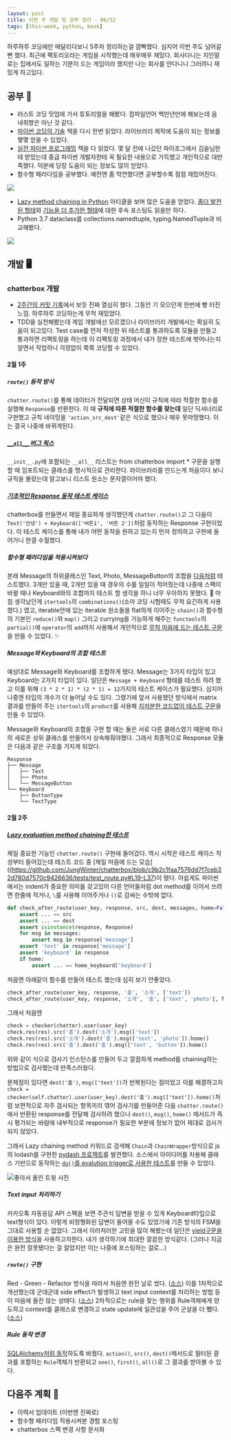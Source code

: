 ```yaml
---
layout: post
title: 이번 주 개발 및 공부 정리 - 06/52
tags: [this-week, python, book]
---
```


하루하루 코딩에만 매달리다보니 5주차 정리하는걸 깜빡했다. 심지어 이번 주도 넘어갈 뻔 했다. 최근에 팩토리오라는 게임을 시작했는데 매우매우 재밌다. 회사다니는 지인말로는 집에서도 일하는 기분이 드는 게임이라 했지만 나는 회사를 안다니니 그러려니 재밌게 하고있다.

## 공부 📖
- 러스트 코딩 밋업에 가서 튜토리얼을 해봤다. 컴파일언어 백만년만에 해보는데 음 내취향은 아닌 것 같다.
- [파이썬 코딩의 기술](http://www.gilbut.co.kr/book/bookView.aspx?bookcode=BN001430) 책을 다시 한번 읽었다. 라이브러리 제작에 도움이 되는 정보를 몇몇 얻을 수 있었다.
- [실전 파이썬 프로그래밍](http://www.insightbook.co.kr/book/programming-insight/%EC%8B%A4%EC%A0%84-%ED%8C%8C%EC%9D%B4%EC%8D%AC-%ED%94%84%EB%A1%9C%EA%B7%B8%EB%9E%98%EB%B0%8D-2) 책을 다 읽었다. 몇 달 전에 나갔던 파이조그에서 김슬님한테 받았는데 중급 파이썬 개발자한테 꼭 필요한 내용으로 가득했고 개인적으로 대만족했다. 덕분에 당장 도움이 되는 정보도 많이 얻었다.
- 함수형 패러다임을 공부했다. 예전엔 좀 막연했다면 공부할수록 점점 재밌어진다.

![](https://pbs.twimg.com/media/DUotIcvV4AIt3Y9.png)

- [Lazy method chaining in Python](http://derrickgilland.com/posts/lazy-method-chaining-in-python/) 아티클을 보며 많은 도움을 얻었다. [좀더 발전된 형태](http://derrickgilland.com/posts/late-value-passing-for-lazy-method-chaining-in-python/)와 [기능을 더 추가한 형태](http://derrickgilland.com/posts/reinitializing-chained-method-values-in-python/)에 대한 후속 포스팅도 읽을만 하다.
- Python 3.7 dataclass를 collections.namedtuple, typing.NamedTuple과 비교해봤다.

![](https://pbs.twimg.com/media/DU2MXhnWAAA6qJ7.png)

## 개발 🖥
### chatterbox 개발
- [2주간의 커밋 기록](https://github.com/JungWinter/chatterbox/commits?author=JungWinter&since=2018-01-29T15:00:00Z&until=2018-02-11T15:00:00Z)에서 보듯 진짜 열심히 했다. 그동안 기 모으던게 한번에 빵 터진 느낌. 하루하루 코딩하는게 무척 재밌었다.
- TDD을 실천해봤는데 게임 개발에선 모르겠으나 라이브러리 개발에서는 확실히 도움이 되고있다. Test case를 먼저 작성한 뒤 테스트를 통과하도록 모듈을 만들고 통과하면 리팩토링을 하는데 이 리팩토링 과정에서 내가 정한 테스트에 벗어나는지 알면서 작업하니 걱정없이 쭉쭉 코딩할 수 있었다.

#### 2월 1주
##### `route()` 동작 방식
`chatter.route()`를 통해 데이터가 전달되면 상태 머신이 규칙에 따라 적절한 함수를 실행해 `Response`를 반환한다. 이 때 **규칙에 따른 적절한 함수를 찾는데** 일단 딕셔너리로 구현했고 규칙 네이밍을 `'action_src_dest'`같은 식으로 했으나 매우 못마땅했다. 이는 결국 나중에 바뀌게된다.

##### [`__all__` 버그 픽스](https://github.com/JungWinter/chatterbox/commit/e23c4ffcf93ffdc9e9141e6953e39a05588f0230)
`__init__.py`에 포함되는 `__all__` 리스트는 from chatterbox import * 구문을 실행할 때 임포트되는 클래스를 명시적으로 관리한다. 라이브러리를 만드는게 처음이다 보니 규칙을 몰랐는데 알고보니 리스트 원소는 문자열이어야 했다.

##### [기초적인 Response 동작 테스트 케이스](https://github.com/JungWinter/chatterbox/blob/436da6e8552ef317dff887db0bc0123b101a77c6/tests/test_response.py)
chatterbox를 만들면서 제일 중요하게 생각했던게 `chatter.route()`고 그 다음이 `Text('안녕') + Keyboard(['버튼1', '버튼 2'])`처럼 동작하는 Response 구현이었다. 이 테스트 케이스를 통해 내가 어떤 동작을 원하고 있는지 먼저 정의하고 구현에 들어가니 한결 수월했다.

##### 함수형 패러다임을 적용시켜보다
본래 Message의 하위클래스인 Text, Photo, MessageButton의 조합을 [다음처럼](https://github.com/JungWinter/chatterbox/blob/436da6e8552ef317dff887db0bc0123b101a77c6/tests/test_response.py#L78-L97) 테스트했다. 3개만 있을 때, 2개만 있을 때 경우의 수를 일일이 적어줬는데 나중에 스펙이 바뀔 때나 Keyboard와의 조합까지 테스트 할 생각을 하니 너무 우아하지 못했다. 💩 마침 생각났던게 `itertools`의 `combinations()`(소마 코딩 시험때도 무척 요긴하게 사용했다.) 였고, iterable안에 있는 iterable 원소들을 flat하게 이어주는 `chain()`과 함수형의 기본인 `reduce()`와 `map()` 그리고 currying을 가능하게 해주는 `functools`의 `partial()`에 `operator`의 `add`까지 사용해서 개인적으로 [무척 마음에 드는 테스트 구문](https://github.com/JungWinter/chatterbox/blob/436da6e8552ef317dff887db0bc0123b101a77c6/tests/test_response.py#L78-L97)을 만들 수 있었다. ✨

##### Message와 Keyboard의 조합 테스트
예상대로 Message와 Keyboard를 조합하게 됐다. Message는 3가지 타입이 있고 Keyboard는 2가지 타입이 있다. 일단은 `Message + Keyboard` 형태를 테스트 하려 했고 이를 위해 `(3 * 2 * 1) * (2 * 1) = 12`가지의 테스트 케이스가 필요했다. 심지어 나중엔 타입의 개수가 더 늘어날 수도 있다. 그랬기에 앞서 사용했던 방식에서 matrix 결과를 만들어 주는 `itertools`의 `product`를 사용해 [지저분한 코드없이 테스트 구문](https://github.com/JungWinter/chatterbox/blob/103170a624e484d585364bff361c448331306e74/tests/test_response.py#L128-L139)을 만들 수 있었다.

Message와 Keyboard의 조합을 구현 할 때는 둘은 서로 다른 클래스였기 때문에 하나의 새로운 상위 클래스를 만들어서 상속해줘야했다. 그래서 최종적으로 Response 모듈은 다음과 같은 구조를 가지게 되었다.
```
Response
├── Message
│   ├── Text
│   ├── Photo
│   └── MessageButton
└── Keyboard
    ├── ButtonType
    └── TextType
```

#### 2월 2주
##### [Lazy evaluation method chaining한 테스트](https://github.com/JungWinter/chatterbox/blob/c9b2c1faa7576dd7f7ceb32d780d7570c9426636/tests/test_route.py#L19-L37)
제일 중요한 기능인 `chatter.route()` 구현에 들어갔다. 역시 시작은 테스트 케이스 작성부터 들어갔는데 테스트 코드 중 [제일 마음에 드는 모습]((https://github.com/JungWinter/chatterbox/blob/c9b2c1faa7576dd7f7ceb32d780d7570c9426636/tests/test_route.py#L19-L37)이 됐다. 아쉽게도 파이썬에서는 indent가 중요한 의미를 갖고있어 다른 언어들처럼 dot method를 이어서 쓰려면 한줄에 적거나, `\`를 사용해 이어주거나 `()`로 감싸는 수밖에 없다.

```python
def check_after_route(user_key, response, src, dest, messages, home=False):
    assert ... == src
    assert ... == dest
    assert isinstance(response, Response)
    for msg in messages:
        assert msg in response['message']
    assert 'text' in response['message']
    assert 'keyboard' in response
    if home:
        assert ... == home_keyboard['keyboard']
```

처음엔 아래같이 함수를 만들어 테스트 했는데 심히 보기 안좋았다.

```python
check_after_route(user_key, response, '홈', '소개', ['text'])
check_after_route(user_key, response, '소개', '홈', ['text', 'photo'], True)
```

그래서 처음엔 

```python
check = checker(chatter).user(user_key)
check.res(res).src('홈').dest('소개').msg(['text'])
check.res(res).src('소개').dest('홈').msg(['text', 'photo']).home()
check.res(res).src('홈').dest('홈').msg(['text', 'button']).home()
```

위와 같이 식으로 검사기 인스턴스를 만들어 두고 깔끔하게 method를 chaining하는 방법으로 검사했는데 만족스러웠다.

문제점이 있다면 `dest('홈')`, `msg(['text'])`가 반복된다는 점이었고 이를 해결하고자 `check = checker(self.chatter).user(user_key).dest('홈').msg(['text']).home()`처럼 보편적으로 자주 검사되는 항목끼리 엮어 검사기를 만들어준 다음 `chatter.route()`에서 반환된 response를 전달해 검사하려 했으나 `dest()`, `msg()`, `home()` 메서드가 즉시 평가되는 바람에 내부적으로 response가 필요한 부분에 정보가 없어 제대로 검사가 되지 않았다.

그래서 Lazy chaining method 키워드로 검색해 `Chain`과 `ChainWrapper`방식으로 js의 lodash를 구현한 [pydash 프로젝트](https://github.com/dgilland/pydash)를 발견했다. 소스에서 아이디어를 차용해 클래스 기반으로 동작하는 [`do()`를 evalution trigger로 사용한 테스트](https://github.com/JungWinter/chatterbox/blob/c9b2c1faa7576dd7f7ceb32d780d7570c9426636/tests/test_route.py#L19-L37)를 만들 수 있었다.

![좋아서 올린 트윗 사진](https://pbs.twimg.com/media/DVGxLqXU0AE1wG7.png)

##### Text input 처리하기
카카오톡 자동응답 API 스펙을 보면 주관식 답변을 받을 수 있게 Keyboard타입으로 text형식이 있다. 이렇게 비정형화된 답변이 들어올 수도 있었기에 기존 방식의 FSM을 그대로 사용할 순 없었다. 그래서 이러저러한 고민을 많이 해봤는데 일단은 [yield구문을 이용한 방식](https://github.com/JungWinter/chatterbox/blob/6cd0b7dd663b7585d0bba7d860ff52078bf67b5f/tests/test_route.py#L62-L112)을 사용하고자한다. 내가 생각하기에 최대한 깔끔한 방식같다. (그러나 지금은 완전 잘못됐다는 걸 알았지만 이는 나중에 포스팅하는 걸로...)

##### `route()` 구현
Red - Green - Refactor 방식을 따라서 처음엔 완전 날로 썼다. ([소스](https://github.com/JungWinter/chatterbox/blob/08a8bb5f44ec5876c4683c298c5ef18d11c41c3a/chatterbox/chatter.py#L31-L91)) 이를 1차적으로 개선했는데 군데군데 side effect가 발생하고 text input context를 처리하는 방법 등이 마음에 들진 않는 상태다. ([소스](https://github.com/JungWinter/chatterbox/blob/d0624313993a24b70a676080f6e190c4370a2495/chatterbox/chatter.py#L37-L67)) 2차적으로는 rule을 찾는 행위를 Rule객체에게 양도하고 context를 클래스로 변경하고 state update에 일관성을 주어 군살을 더 뺐다. ([소스](https://github.com/JungWinter/chatterbox/blob/2ede9975fc06f69c313073e1b39ff44aa770ebf5/chatterbox/chatter.py#L48-L73))

##### Rule 동작 변경
[SQLAlchemy처럼 동작](https://github.com/JungWinter/chatterbox/blob/8e74f3a8467650dfa04a44734714edb4d3eaf1c3/tests/test_chatter.py#L47-L53)하도록 바꿨다. `action()`, `src()`, `dest()`메서드로 필터된 결과를 포함하는 `Rule`객체가 반환되고 `one()`, `first()`, `all()`로 그 결과를 받아볼 수 있다.


## 다음주 계획 📅
- 이력서 업데이트 (이번엔 진짜로)
- 함수형 패러다임 적용시켜본 경험 포스팅
- chatterbox 스펙 변경 사항 문서화
